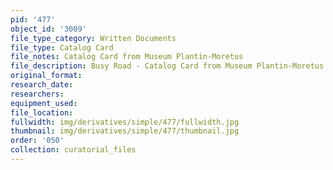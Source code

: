 ```yaml
---
pid: '477'
object_id: '3009'
file_type_category: Written Documents
file_type: Catalog Card
file_notes: Catalog Card from Museum Plantin-Moretus
file_description: Busy Road - Catalog Card from Museum Plantin-Moretus
original_format:
research_date:
researchers:
equipment_used:
file_location:
fullwidth: img/derivatives/simple/477/fullwidth.jpg
thumbnail: img/derivatives/simple/477/thumbnail.jpg
order: '050'
collection: curatorial_files
---
```

